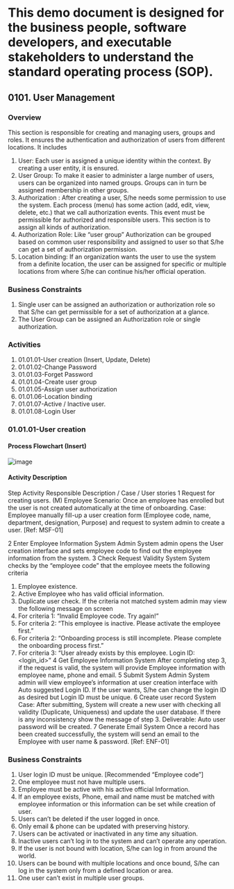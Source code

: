 # This demo document is designed for the business people, software developers, and executable stakeholders to understand the standard operating process (SOP).

## 0101. User Management
### Overview
This section is responsible for creating and managing users, groups and roles. It ensures the authentication and authorization of users from different locations. It includes 
1.	User: Each user is assigned a unique identity within the context. By creating a user entity, it is ensured.
2.	User Group: To make it easier to administer a large number of users, users can be organized into named groups. Groups can in turn be assigned membership in other groups. 
3.	Authorization : After creating a user, S/he needs some permission to use the system. Each process (menu) has some action (add, edit, view, delete, etc.) that we call authorization events. This event must be permissible for authorized and responsible users. This section is to assign all kinds of authorization. 
4.	Authorization Role: Like “user group” Authorization can be grouped based on common user responsibility and assigned to user so that S/he can get a set of authorization permission.
5.	Location binding: If an organization wants the user to use the system from a definite location, the user can be assigned for specific or multiple locations from where S/he can continue his/her official operation.

### Business Constraints
1.	Single user can be assigned an authorization or authorization role so that S/he can get permissible for a set of authorization at a glance.
2.	The User Group can be assigned an Authorization role or single authorization.
### Activities 
1.	01.01.01-User creation (Insert, Update, Delete)
2.	01.01.02-Change Password
3.	01.01.03-Forget Password
4.	01.01.04-Create user group
5.	01.01.05-Assign user authorization
6.	01.01.06-Location binding
7.	01.01.07-Active / Inactive user.
8.	01.01.08-Login User

### 01.01.01-User creation
#### Process Flowchart (Insert)

![image](https://github.com/iqbaldiit/SOPs/assets/11534659/c32d412c-3178-4bc2-a757-1f58d8d29043)

#### Activity Description
Step	Activity	Responsible	Description / Case / User stories
1	Request for creating users. (M)	Employee	Scenario: Once an employee has enrolled but the user is not created automatically at the time of onboarding.
Case: Employee manually fill-up a user creation form (Employee code, name, department, designation, Purpose) and request to system admin to create a user.  [Ref: MSF-01]

2	Enter Employee Information	System Admin	System admin opens the User creation interface and sets employee code to find out the employee information from the system.
3	Check Request Validity	System	System checks by the “employee code” that the employee meets the following criteria
1.	Employee existence.  
2.	Active Employee who has valid official information.
3.	Duplicate user check.
If the criteria not matched system admin may view the following message on screen
1.	For criteria 1: “Invalid Employee code. Try again!”
2.	For criteria 2: “This employee is inactive. Please activate the employee first.”
3.	For criteria 2: “Onboarding process is still incomplete. Please complete the onboarding process first.”
4.	For criteria 3: “User already exists by this employee. Login ID: <login_id>” 
4	Get Employee Information	System	After completing step 3, if the request is valid, the system will provide Employee information with employee name, phone and email.
5	Submit 	System Admin	System admin will view employee’s information at user creation interface with Auto suggested Login ID. If the user wants, S/he can change the login ID as desired but Login ID must be unique.
6	Create user record	System	Case: After submitting, System will create a new user with checking all validity (Duplicate, Uniqueness) and update the user database. If there is any inconsistency show the message of step 3.
Deliverable: Auto user password will be created. 
7	Generate Email	System	Once a record has been created successfully, the system will send an email to the Employee with user name & password. [Ref: ENF-01]


### Business Constraints
1.	User login ID must be unique. [Recommended “Employee code”]
2.	One employee must not have multiple users.
3.	Employee must be active with his active official Information.
4.	If an employee exists, Phone, email and name must be matched with employee information or this information can be set while creation of user.
5.	Users can’t be deleted if the user logged in once.
6.	Only email & phone can be updated with preserving history.
7.	Users can be activated or inactivated in any time any situation.
8.	Inactive users can’t log in to the system and can’t operate any operation.
9.	If the user is not bound with location, S/he can log in from around the world.
10.	Users can be bound with multiple locations and once bound, S/he can log in the system only from a defined location or area.
11.	One user can’t exist in multiple user groups.

